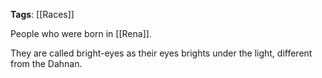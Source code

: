 **Tags**: [[Races]]

People who were born in [[Rena]]. 

They are called bright-eyes as their eyes brights under the light, different from the Dahnan.